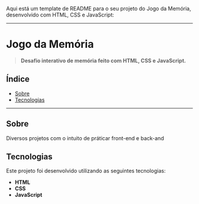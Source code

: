 Aqui está um template de README para o seu projeto do Jogo da Memória, desenvolvido com HTML, CSS e JavaScript:

---

# **Jogo da Memória**

> **Desafio interativo de memória feito com HTML, CSS e JavaScript.**



## **Índice**
- [Sobre](#sobre)
- [Tecnologias](#tecnologias)


---

## **Sobre**

Diversos projetos com o intuito de práticar front-end e back-and

  
## **Tecnologias**

Este projeto foi desenvolvido utilizando as seguintes tecnologias:
- **HTML**
- **CSS**
- **JavaScript**

